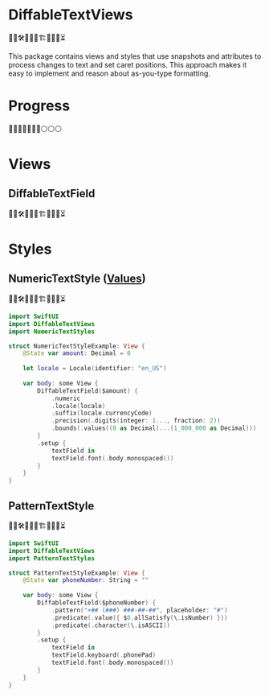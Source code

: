 # DiffableTextViews

👷‍♂️🛠🚧🚧🧱🏗🧱🚧🚧⏳

This package contains views and styles that use snapshots and attributes to process changes to text and set caret positions. This approach makes it easy to implement and reason about as-you-type formatting.

# Progress

🔵🔵🔵🔵🔵🔵🔵⚪️⚪️⚪️

# Views

## DiffableTextField

👷‍♂️🛠🚧🚧🧱🏗🧱🚧🚧⏳

# Styles

## NumericTextStyle ([Values](../main/Notes/NumericTextStyles/VALUES.md))

👷‍♂️🛠🚧🚧🧱🏗🧱🚧🚧⏳

```swift
import SwiftUI
import DiffableTextViews
import NumericTextStyles

struct NumericTextStyleExample: View {
    @State var amount: Decimal = 0
    
    let locale = Locale(identifier: "en_US")
    
    var body: some View {
        DiffableTextField($amount) {
            .numeric
            .locale(locale)
            .suffix(locale.currencyCode)
            .precision(.digits(integer: 1..., fraction: 2))
            .bounds(.values((0 as Decimal)...(1_000_000 as Decimal)))
        }
        .setup { 
            textField in
            textField.font(.body.monospaced())
        }    
    }
}
```

## PatternTextStyle

👷‍♂️🛠🚧🚧🧱🏗🧱🚧🚧⏳

```swift
import SwiftUI
import DiffableTextViews
import PatternTextStyles

struct PatternTextStyleExample: View {
    @State var phoneNumber: String = ""
    
    var body: some View {
        DiffableTextField($phoneNumber) {
            .pattern("+## (###) ###-##-##", placeholder: "#")
            .predicate(.value({ $0.allSatisfy(\.isNumber) }))
            .predicate(.character(\.isASCII))
        }
        .setup { 
            textField in
            textField.keyboard(.phonePad)
            textField.font(.body.monospaced())
        }
    }
}
```
